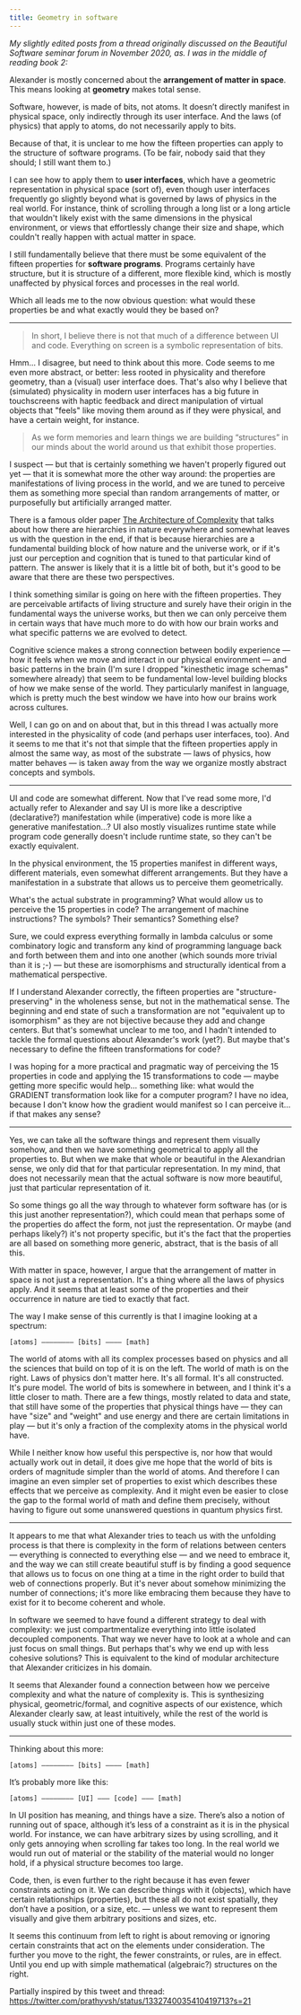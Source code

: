 ```yaml
---
title: Geometry in software
---
```


*My slightly edited posts from a thread originally discussed on the Beautiful Software seminar forum in November 2020, as. I was in the middle of reading book 2:*

Alexander is mostly concerned about the **arrangement of matter in space**. This means looking at **geometry** makes total sense.

Software, however, is made of bits, not atoms. It doesn’t directly manifest in physical space, only indirectly through its user interface. And the laws (of physics) that apply to atoms, do not necessarily apply to bits.

Because of that, it is unclear to me how the fifteen properties can apply to the structure of software programs. (To be fair, nobody said that they should; I still want them to.)

I can see how to apply them to **user interfaces**, which have a geometric representation in physical space (sort of), even though user interfaces frequently go slightly beyond what is governed by laws of physics in the real world. For instance, think of scrolling through a long list or a long article that wouldn't likely exist with the same dimensions in the physical environment, or views that effortlessly change their size and shape, which couldn't really happen with actual matter in space.

I still fundamentally believe that there must be some equivalent of the fifteen properties for **software programs**. Programs certainly have structure, but it is structure of a different, more flexible kind, which is mostly unaffected by physical forces and processes in the real world.

Which all leads me to the now obvious question: what would these properties be and what exactly would they be based on?

---

> In short, I believe there is not that much of a difference between UI and code. Everything on screen is a symbolic representation of bits.

Hmm… I disagree, but need to think about this more. Code seems to me even more abstract, or better: less rooted in physicality and therefore geometry, than a (visual) user interface does. That's also why I believe that (simulated) physicality in modern user interfaces has a big future in touchscreens with haptic feedback and direct manipulation of virtual objects that "feels" like moving them around as if they were physical, and have a certain weight, for instance.

> As we form memories and learn things we are building “structures” in our minds about the world around us that exhibit those properties.

I suspect — but that is certainly something we haven't properly figured out yet — that it is somewhat more the other way around: the properties are manifestations of living process in the world, and we are tuned to perceive them as something more special than random arrangements of matter, or purposefully but artificially arranged matter.

There is a famous older paper [The Architecture of Complexity](https://www.cs.brandeis.edu/~cs146a/handouts/papers/simon-complexity.pdf) that talks about how there are hierarchies in nature everywhere and somewhat leaves us with the question in the end, if that is because hierarchies are a fundamental building block of how nature and the universe work, or if it's just our perception and cognition that is tuned to that particular kind of pattern. The answer is likely that it is a little bit of both, but it's good to be aware that there are these two perspectives.

I think something similar is going on here with the fifteen properties. They are perceivable artifacts of living structure and surely have their origin in the fundamental ways the universe works, but then we can only perceive them in certain ways that have much more to do with how our brain works and what specific patterns we are evolved to detect.

Cognitive science makes a strong connection between bodily experience — how it feels when we move and interact in our physical environment — and basic patterns in the brain (I'm sure I dropped "kinesthetic image schemas" somewhere already) that seem to be fundamental low-level building blocks of how we make sense of the world. They particularly manifest in language, which is pretty much the best window we have into how our brains work across cultures.

Well, I can go on and on about that, but in this thread I was actually more interested in the physicality of code (and perhaps user interfaces, too). And it seems to me that it's not that simple that the fifteen properties apply in almost the same way, as most of the substrate — laws of physics, how matter behaves — is taken away from the way we organize mostly abstract concepts and symbols.

---

UI and code are somewhat different. Now that I've read some more, I'd actually refer to Alexander and say UI is more like a descriptive (declarative?) manifestation while (imperative) code is more like a generative manifestation…? UI also mostly visualizes runtime state while program code generally doesn't include runtime state, so they can't be exactly equivalent.

In the physical environment, the 15 properties manifest in different ways, different materials, even somewhat different arrangements. But they have a manifestation in a substrate that allows us to perceive them geometrically.

What's the actual substrate in programming? What would allow us to perceive the 15 properties in code? The arrangement of machine instructions? The symbols? Their semantics? Something else?

Sure, we could express everything formally in lambda calculus or some combinatory logic and transform any kind of programming language back and forth between them and into one another (which sounds more trivial than it is ;-) — but these are isomorphisms and structurally identical from a mathematical perspective.

If I understand Alexander correctly, the fifteen properties are "structure-preserving" in the wholeness sense, but not in the mathematical sense. The beginning and end state of such a transformation are not "equivalent up to isomorphism" as they are not bijective because they add and change centers. But that's somewhat unclear to me too, and I hadn't intended to tackle the formal questions about Alexander's work (yet?). But maybe that's necessary to define the fifteen transformations for code?

I was hoping for a more practical and pragmatic way of perceiving the 15 properties in code and applying the 15 transformations to code — maybe getting more specific would help… something like: what would the GRADIENT transformation look like for a computer program? I have no idea, because I don't know how the gradient would manifest so I can perceive it… if that makes any sense?

---

Yes, we can take all the software things and represent them visually somehow, and then we have something geometrical to apply all the properties to. But when we make that whole or beautiful in the Alexandrian sense, we only did that for that particular representation. In my mind, that does not necessarily mean that the actual software is now more beautiful, just that particular representation of it.

So some things go all the way through to whatever form software has (or is this just another representation?), which could mean that perhaps some of the properties do affect the form, not just the representation. Or maybe (and perhaps likely?) it's not property specific, but it's the fact that the properties are all based on something more generic, abstract, that is the basis of all this.

With matter in space, however, I argue that the arrangement of matter in space is not just a representation. It's a thing where all the laws of physics apply. And it seems that at least some of the properties and their occurrence in nature are tied to exactly that fact.

The way I make sense of this currently is that I imagine looking at a spectrum:

    [atoms] –––––––– [bits] –––– [math]

The world of atoms with all its complex processes based on physics and all the sciences that build on top of it is on the left.
The world of math is on the right. Laws of physics don't matter here. It's all formal. It's all constructed. It's pure model.
The world of bits is somewhere in between, and I think it's a little closer to math. There are a few things, mostly related to data and state, that still have some of the properties that physical things have — they can have "size" and "weight" and use energy and there are certain limitations in play — but it's only a fraction of the complexity atoms in the physical world have.

While I neither know how useful this perspective is, nor how that would actually work out in detail, it does give me hope that the world of bits is orders of magnitude simpler than the world of atoms. And therefore I can imagine an even simpler set of properties to exist which describes these effects that we perceive as complexity. And it might even be easier to close the gap to the formal world of math and define them precisely, without having to figure out some unanswered questions in quantum physics first.

---

It appears to me that what Alexander tries to teach us with the unfolding process is that there is complexity in the form of relations between centers — everything is connected to everything else — and we need to embrace it, and the way we can still create beautiful stuff is by finding a good sequence that allows us to focus on one thing at a time in the right order to build that web of connections properly. But it's never about somehow minimizing the number of connections; it's more like embracing them because they have to exist for it to become coherent and whole.

In software we seemed to have found a different strategy to deal with complexity: we just compartmentalize everything into little isolated decoupled components. That way we never have to look at a whole and can just focus on small things. But perhaps that's why we end up with less cohesive solutions? This is equivalent to the kind of modular architecture that Alexander criticizes in his domain.

It seems that Alexander found a connection between how we perceive complexity and what the nature of complexity is. This is synthesizing physical, geometric/formal, and cognitive aspects of our existence, which Alexander clearly saw, at least intuitively, while the rest of the world is usually stuck within just one of these modes.

---

Thinking about this more:

    [atoms] –––––––– [bits] –––– [math]

It’s probably more like this:

    [atoms] –––––––– [UI] ——— [code] ––– [math]

In UI position has meaning, and things have a size. There’s also a notion of running out of space, although it’s less of a constraint as it is in the physical world. For instance, we can have arbitrary sizes by using scrolling, and it only gets annoying when scrolling far takes too long. In the real world we would run out of material or the stability of the material would no longer hold, if a physical structure becomes too large.

Code, then, is even further to the right because it has even fewer constraints acting on it. We can describe things with it (objects), which have certain relationships (properties), but these all do not exist spatially, they don’t have a position, or a size, etc. — unless we want to represent them visually and give them arbitrary positions and sizes, etc.

It seems this continuum from left to right is about removing or ignoring certain constraints that act on the elements under consideration. The further you move to the right, the fewer constraints, or rules, are in effect. Until you end up with simple mathematical (algebraic?) structures on the right.

Partially inspired by this tweet and thread: <https://twitter.com/prathyvsh/status/1332740035410419713?s=21>
